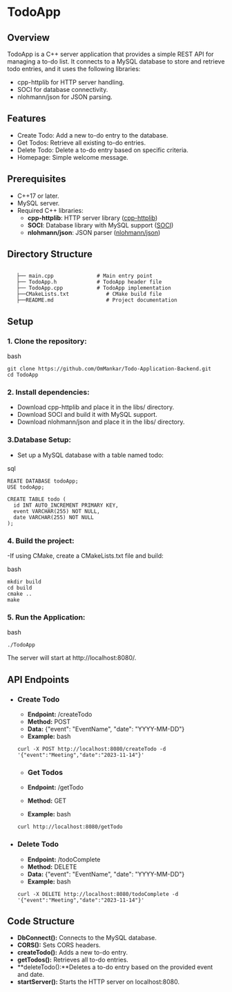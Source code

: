 # TodoApp
## Overview
TodoApp is a C++ server application that provides a simple REST API for managing a to-do list. It connects to a MySQL database to store and retrieve todo entries, and it uses the following libraries:

- cpp-httplib for HTTP server handling.
- SOCI for database connectivity.
- nlohmann/json for JSON parsing.
## Features
- Create Todo: Add a new to-do entry to the database.
- Get Todos: Retrieve all existing to-do entries.
- Delete Todo: Delete a to-do entry based on specific criteria.
- Homepage: Simple welcome message.
  

## Prerequisites
- C++17 or later.
- MySQL server.
- Required C++ libraries:
    - **cpp-httplib**: HTTP server library ([cpp-httplib](https://github.com/yhirose/cpp-httplib))
    - **SOCI**: Database library with MySQL support ([SOCI](https://github.com/SOCI/soci))
    - **nlohmann/json**: JSON parser ([nlohmann/json](https://github.com/nlohmann/json))

## Directory Structure
```

   ├── main.cpp              # Main entry point
   ├── TodoApp.h             # TodoApp header file
   ├── TodoApp.cpp           # TodoApp implementation
   ├──CMakeLists.txt            # CMake build file
   ├──README.md                 # Project documentation
```
## Setup
 ### 1. Clone the repository:

  bash
  ```
  git clone https://github.com/OmMankar/Todo-Application-Backend.git
  cd TodoApp
  ```
 ### 2. Install dependencies:

  - Download cpp-httplib and place it in the libs/ directory.
  - Download SOCI and build it with MySQL support.
  - Download nlohmann/json and place it in the libs/ directory.
 ### 3.Database Setup:

  - Set up a MySQL database with a table named todo:

  sql
  ```
  REATE DATABASE todoApp;
USE todoApp;

CREATE TABLE todo (
    id INT AUTO_INCREMENT PRIMARY KEY,
    event VARCHAR(255) NOT NULL,
    date VARCHAR(255) NOT NULL
);
  ```
 ### 4. Build the project:

  -If using CMake, create a CMakeLists.txt file and build:

  bash
  ```
  mkdir build
  cd build
  cmake ..
  make
  ```
 ### 5. Run the Application:

  bash
  ```
  ./TodoApp
  ```
  The server will start at http://localhost:8080/.

## API Endpoints
 - ### Create Todo

    -  **Endpoint:** /createTodo
    -  **Method:** POST
    -  **Data:** {"event": "EventName", "date": "YYYY-MM-DD"}
    -  **Example:**
      bash
      ```
      curl -X POST http://localhost:8080/createTodo -d '{"event":"Meeting","date":"2023-11-14"}'
      ```
    - ### Get Todos

    -  **Endpoint:** /getTodo
    -  **Method:** GET
    -  **Example:**
    bash
    ```
    curl http://localhost:8080/getTodo
    ```
  - ### Delete Todo

    -  **Endpoint:** /todoComplete
    -  **Method:** DELETE
    -  **Data:** {"event": "EventName", "date": "YYYY-MM-DD"}
    -  **Example:**
    bash
    ```
    curl -X DELETE http://localhost:8080/todoComplete -d '{"event":"Meeting","date":"2023-11-14"}'
    ```
  
## Code Structure
- **DbConnect():** Connects to the MySQL database.
- **CORS():** Sets CORS headers.
- **createTodo():** Adds a new to-do entry.
- **getTodos():** Retrieves all to-do entries.
- **deleteTodo():**Deletes a to-do entry based on the provided event and date.
- **startServer():** Starts the HTTP server on localhost:8080.
